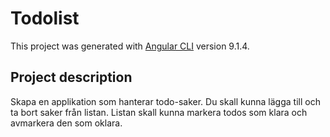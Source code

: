 # Todolist

This project was generated with [Angular CLI](https://github.com/angular/angular-cli) version 9.1.4.

## Project description 

Skapa en applikation som hanterar todo-saker. Du skall kunna lägga till och ta bort saker från listan. Listan skall kunna markera todos som klara och avmarkera den som oklara.  
